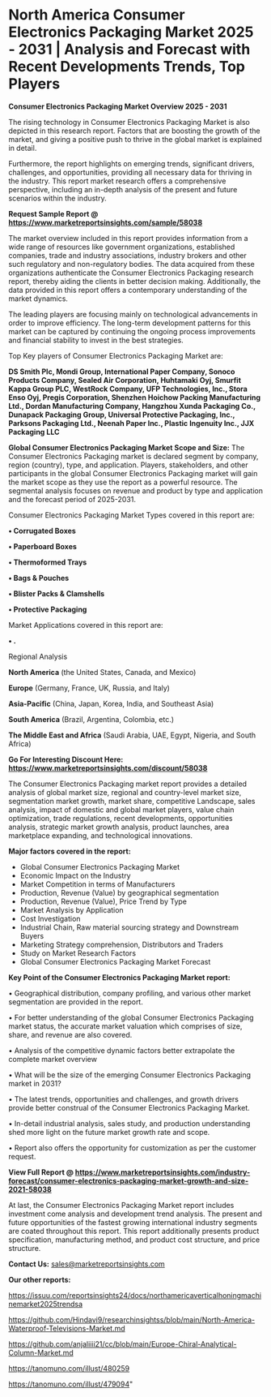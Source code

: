 # North America Consumer Electronics Packaging Market 2025 - 2031 | Analysis and Forecast with Recent Developments Trends, Top Players

<Strong> Consumer Electronics Packaging Market Overview 2025 - 2031</strong>

The rising technology in Consumer Electronics Packaging Market is also depicted in this research report. Factors that are boosting the growth of the market, and giving a positive push to thrive in the global market is explained in detail.

Furthermore, the report highlights on emerging trends, significant drivers, challenges, and opportunities, providing all necessary data for thriving in the industry. This report market research offers a comprehensive perspective, including an in-depth analysis of the present and future scenarios within the industry.

<strong>Request Sample Report @ <a href=https://www.marketreportsinsights.com/sample/58038>https://www.marketreportsinsights.com/sample/58038</a></strong>

The market overview included in this report provides information from a wide range of resources like government organizations, established companies, trade and industry associations, industry brokers and other such regulatory and non-regulatory bodies. The data acquired from these organizations authenticate the Consumer Electronics Packaging research report, thereby aiding the clients in better decision making. Additionally, the data provided in this report offers a contemporary understanding of the market dynamics.

The leading players are focusing mainly on technological advancements in order to improve efficiency. The long-term development patterns for this market can be captured by continuing the ongoing process improvements and financial stability to invest in the best strategies.

Top Key players of Consumer Electronics Packaging Market are:

<strong>DS Smith Plc, Mondi Group, International Paper Company, Sonoco Products Company, Sealed Air Corporation, Huhtamaki Oyj, Smurfit Kappa Group PLC, WestRock Company, UFP Technologies, Inc., Stora Enso Oyj, Pregis Corporation, Shenzhen Hoichow Packing Manufacturing Ltd., Dordan Manufacturing Company, Hangzhou Xunda Packaging Co., Dunapack Packaging Group, Universal Protective Packaging, Inc., Parksons Packaging Ltd., Neenah Paper Inc., Plastic Ingenuity Inc., JJX Packaging LLC</strong>

<strong><b>Global Consumer Electronics Packaging Market Scope and Size:</b></strong>
The Consumer Electronics Packaging market is declared segment by company, region (country), type, and application. Players, stakeholders, and other participants in the global Consumer Electronics Packaging market will gain the market scope as they use the report as a powerful resource. The segmental analysis focuses on revenue and product by type and application and the forecast period of 2025-2031.

Consumer Electronics Packaging Market Types covered in this report are:

<strong>• Corrugated Boxes

• Paperboard Boxes

• Thermoformed Trays

• Bags & Pouches

• Blister Packs & Clamshells

• Protective Packaging</strong>

Market Applications covered in this report are:

<strong>• .</strong> 

Regional Analysis

<strong>North America</strong> (the United States, Canada, and Mexico)

<strong>Europe</strong> (Germany, France, UK, Russia, and Italy)

<strong>Asia-Pacific</strong> (China, Japan, Korea, India, and Southeast Asia)

<strong>South America</strong> (Brazil, Argentina, Colombia, etc.)

<strong>The Middle East and Africa</strong> (Saudi Arabia, UAE, Egypt, Nigeria, and South Africa)

<strong>Go For Interesting Discount Here: <a href=https://www.marketreportsinsights.com/discount/58038>https://www.marketreportsinsights.com/discount/58038</a></strong>

The Consumer Electronics Packaging market report provides a detailed analysis of global market size, regional and country-level market size, segmentation market growth, market share, competitive Landscape, sales analysis, impact of domestic and global market players, value chain optimization, trade regulations, recent developments, opportunities analysis, strategic market growth analysis, product launches, area marketplace expanding, and technological innovations.

<strong><b>Major factors covered in the report:</b></strong>
<ul>
  <li>Global Consumer Electronics Packaging Market </li>
  <li>Economic Impact on the Industry</li>
  <li>Market Competition in terms of Manufacturers</li>
  <li>Production, Revenue (Value) by geographical segmentation</li>
  <li>Production, Revenue (Value), Price Trend by Type</li>
  <li>Market Analysis by Application</li>
  <li>Cost Investigation</li>
  <li>Industrial Chain, Raw material sourcing strategy and Downstream Buyers</li>
  <li>Marketing Strategy comprehension, Distributors and Traders</li>
  <li>Study on Market Research Factors</li>
  <li>Global Consumer Electronics Packaging Market Forecast</li>
</ul>

<strong><b>Key Point of the Consumer Electronics Packaging Market report:</b></strong>

• Geographical distribution, company profiling, and various other market segmentation are provided in the report.

• For better understanding of the global Consumer Electronics Packaging market status, the accurate market valuation which comprises of size, share, and revenue are also covered.

• Analysis of the competitive dynamic factors better extrapolate the complete market overview

• What will be the size of the emerging Consumer Electronics Packaging market in 2031?

• The latest trends, opportunities and challenges, and growth drivers provide better construal of the Consumer Electronics Packaging Market.

• In-detail industrial analysis, sales study, and production understanding shed more light on the future market growth rate and scope.

• Report also offers the opportunity for customization as per the customer request.

<strong><b>View Full Report @ <a href=https://www.marketreportsinsights.com/industry-forecast/consumer-electronics-packaging-market-growth-and-size-2021-58038>https://www.marketreportsinsights.com/industry-forecast/consumer-electronics-packaging-market-growth-and-size-2021-58038</a></b></strong>


At last, the Consumer Electronics Packaging Market report includes investment come analysis and development trend analysis. The present and future opportunities of the fastest growing international industry segments are coated throughout this report. This report additionally presents product specification, manufacturing method, and product cost structure, and price structure.

<strong>Contact Us:</strong>
sales@marketreportsinsights.com

<strong>Our other reports:</strong>

<a href=https://issuu.com/reportsinsights24/docs/northamericaverticalhoningmachinemarket2025trendsa>https://issuu.com/reportsinsights24/docs/northamericaverticalhoningmachinemarket2025trendsa</a>

<a href=https://github.com/Hindavi9/researchinsightss/blob/main/North-America-Waterproof-Televisions-Market.md>https://github.com/Hindavi9/researchinsightss/blob/main/North-America-Waterproof-Televisions-Market.md</a>

<a href=https://github.com/anjaliiii21/cc/blob/main/Europe-Chiral-Analytical-Column-Market.md>https://github.com/anjaliiii21/cc/blob/main/Europe-Chiral-Analytical-Column-Market.md</a>

<a href=https://tanomuno.com/illust/480259>https://tanomuno.com/illust/480259</a>

<a href=https://tanomuno.com/illust/479094>https://tanomuno.com/illust/479094</a>"

